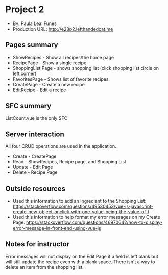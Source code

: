 # Project 2
+ By: Paula Leal Funes
+ Production URL: http://e28p2.lefthandedcat.me

## Pages summary
* ShowRecipes - Show all recipes/the home page
* RecipePage - Show a single recipe
* ShoppingList Page - shows shopping list (click shopping list circle on left corner)
* FavoritesPage - Shows list of favorite recipes
* CreatePage - Create a new recipe
* EditRecipe - Edit a recipe

## SFC summary
ListCount.vue is the only SFC
  
## Server interaction
All four CRUD operations are used in the application.
* Create - CreatePage
* Read - ShowRecipes, Recipe page, and Shopping List
* Update - Edit Page
* Delete - Recipe Page

## Outside resources
* Used this information to add an Ingrediant to the Shopping List: https://stackoverflow.com/questions/49530453/vue-js-javascript-create-new-object-onclick-with-one-value-being-the-value-of-t
* Used this information to help format my error messages on my Create Page: https://stackoverflow.com/questions/46970642/how-to-display-error-message-in-front-end-using-vue-js

## Notes for instructor
Error messages will not display on the Edit Page if a field is left blank but will still update the recipe even with a blank space. There isn't a way to delete an item from the shopping list.
